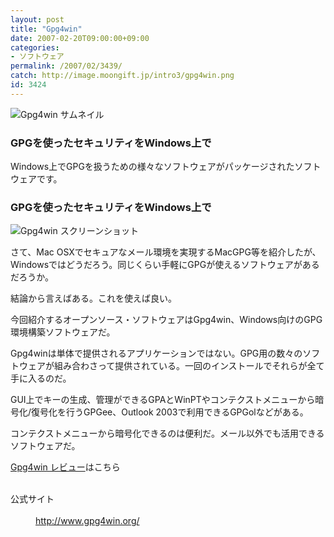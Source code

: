 ```yaml
---
layout: post
title: "Gpg4win"
date: 2007-02-20T09:00:00+09:00
categories:
- ソフトウェア
permalink: /2007/02/3439/
catch: http://image.moongift.jp/intro3/gpg4win.png
id: 3424
---
```

 ![Gpg4win サムネイル](http://image.moongift.jp/intro3/gpg4win.t.png "Gpg4win サムネイル")
  

### GPGを使ったセキュリティをWindows上で
  
Windows上でGPGを扱うための様々なソフトウェアがパッケージされたソフトウェアです。   
<!--more-->  

### GPGを使ったセキュリティをWindows上で
  

![Gpg4win スクリーンショット](http://image.moongift.jp/intro3/gpg4win.png "Gpg4win スクリーンショット")

  

さて、Mac OSXでセキュアなメール環境を実現するMacGPG等を紹介したが、Windowsではどうだろう。同じくらい手軽にGPGが使えるソフトウェアがあるだろうか。

  

結論から言えばある。これを使えば良い。

  

今回紹介するオープンソース・ソフトウェアはGpg4win、Windows向けのGPG環境構築ソフトウェアだ。

  

Gpg4winは単体で提供されるアプリケーションではない。GPG用の数々のソフトウェアが組み合わさって提供されている。一回のインストールでそれらが全て手に入るのだ。

  

GUI上でキーの生成、管理ができるGPAとWinPTやコンテクストメニューから暗号化/復号化を行うGPGee、Outlook 2003で利用できるGPGolなどがある。

  

コンテクストメニューから暗号化できるのは便利だ。メール以外でも活用できるソフトウェアだ。

  

[Gpg4win レビュー](http://oss.moongift.jp/review/i-3441.html)はこちら

  
<dl>
<br><dt>公式サイト</dt><br><dd><a href="http://www.gpg4win.org/" target="_blank">http://www.gpg4win.org/</a></dd><br>
</dl>
